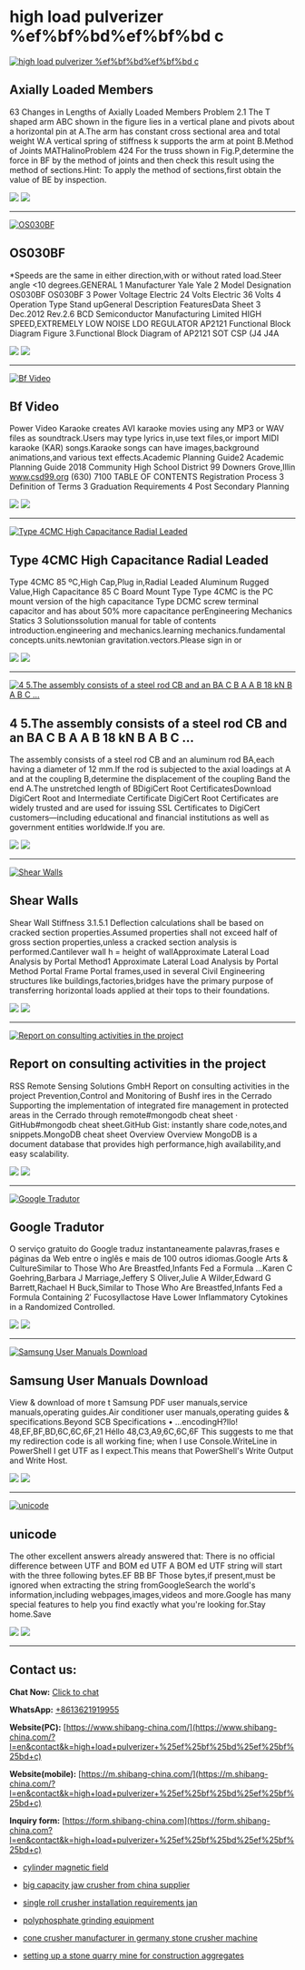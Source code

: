 # high load pulverizer %ef%bf%bd%ef%bf%bd c

<a href="https://swt.shibang-china.com/?l=en&img&k=high+load+pulverizer+%25ef%25bf%25bd%25ef%25bf%25bd+c" target="_blank">![high load pulverizer %ef%bf%bd%ef%bf%bd c](http://static.shibang-china.com/all-800x300/980.jpg)</a>

## Axially Loaded Members
63 Changes in Lengths of Axially Loaded Members Problem 2.1 The T shaped arm ABC shown in the figure lies in a vertical plane and pivots about a horizontal pin at A.The arm has constant cross sectional area and total weight W.A vertical spring of stiffness k supports the arm at point B.Method of Joints MATHalinoProblem 424 For the truss shown in Fig.P,determine the force in BF by the method of joints and then check this result using the method of sections.Hint: To apply the method of sections,first obtain the value of BE by inspection.


<a href="https://whatsapp.shibangsoft.com/WhatsApp.php" target="_blank" title="WhatsApp">![](http://static.shibang-china.com/icon/whatsapp.png)</a> <a href="https://swt.shibang-china.com/?l=en&icon&k=high+load+pulverizer+%25ef%25bf%25bd%25ef%25bf%25bd+c" target="_blank">![](http://static.shibang-china.com/icon/chat-en.png)</a>

---

<a href="https://swt.shibang-china.com/?l=en&img&k=high+load+pulverizer+%25ef%25bf%25bd%25ef%25bf%25bd+c" target="_blank">![OS030BF](http://static.shibang-china.com/all-800x300/135.jpg)</a>

## OS030BF
*Speeds are the same in either direction,with or without rated load.Steer angle &lt;10 degrees.GENERAL 1 Manufacturer Yale Yale 2 Model Designation OS030BF OS030BF 3 Power Voltage Electric 24 Volts Electric 36 Volts 4 Operation Type Stand upGeneral Description FeaturesData Sheet 3 Dec.2012 Rev.2.6 BCD Semiconductor Manufacturing Limited HIGH SPEED,EXTREMELY LOW NOISE LDO REGULATOR AP2121 Functional Block Diagram Figure 3.Functional Block Diagram of AP2121 SOT CSP (J4 J4A


<a href="https://whatsapp.shibangsoft.com/WhatsApp.php" target="_blank" title="WhatsApp">![](http://static.shibang-china.com/icon/whatsapp.png)</a> <a href="https://swt.shibang-china.com/?l=en&icon&k=high+load+pulverizer+%25ef%25bf%25bd%25ef%25bf%25bd+c" target="_blank">![](http://static.shibang-china.com/icon/chat-en.png)</a>

---

<a href="https://swt.shibang-china.com/?l=en&img&k=high+load+pulverizer+%25ef%25bf%25bd%25ef%25bf%25bd+c" target="_blank">![Bf Video](http://static.shibang-china.com/all-800x300/1480.jpg)</a>

## Bf Video
Power Video Karaoke creates AVI karaoke movies using any MP3 or WAV files as soundtrack.Users may type lyrics in,use text files,or import MIDI karaoke (KAR) songs.Karaoke songs can have images,background animations,and various text effects.Academic Planning Guide2 Academic Planning Guide 2018 Community High School District 99 Downers Grove,Illin www.csd99.org (630) 7100 TABLE OF CONTENTS Registration Process 3 Definition of Terms 3 Graduation Requirements 4 Post Secondary Planning


<a href="https://whatsapp.shibangsoft.com/WhatsApp.php" target="_blank" title="WhatsApp">![](http://static.shibang-china.com/icon/whatsapp.png)</a> <a href="https://swt.shibang-china.com/?l=en&icon&k=high+load+pulverizer+%25ef%25bf%25bd%25ef%25bf%25bd+c" target="_blank">![](http://static.shibang-china.com/icon/chat-en.png)</a>

---

<a href="https://swt.shibang-china.com/?l=en&img&k=high+load+pulverizer+%25ef%25bf%25bd%25ef%25bf%25bd+c" target="_blank">![Type 4CMC High Capacitance Radial Leaded](http://static.shibang-china.com/all-800x300/1217.jpg)</a>

## Type 4CMC High Capacitance Radial Leaded
Type 4CMC 85 &#186;C,High Cap,Plug in,Radial Leaded Aluminum Rugged Value,High Capacitance 85 C Board Mount Type Type 4CMC is the PC mount version of the high capacitance Type DCMC screw terminal capacitor and has about 50% more capacitance perEngineering Mechanics Statics 3 Solutionssolution manual for table of contents introduction.engineering and mechanics.learning mechanics.fundamental concepts.units.newtonian gravitation.vectors.Please sign in or


<a href="https://whatsapp.shibangsoft.com/WhatsApp.php" target="_blank" title="WhatsApp">![](http://static.shibang-china.com/icon/whatsapp.png)</a> <a href="https://swt.shibang-china.com/?l=en&icon&k=high+load+pulverizer+%25ef%25bf%25bd%25ef%25bf%25bd+c" target="_blank">![](http://static.shibang-china.com/icon/chat-en.png)</a>

---

<a href="https://swt.shibang-china.com/?l=en&img&k=high+load+pulverizer+%25ef%25bf%25bd%25ef%25bf%25bd+c" target="_blank">![4 5.The assembly consists of a steel rod CB and an BA C B A A B 18 kN B A B C …](http://static.shibang-china.com/all-800x300/1030.jpg)</a>

## 4 5.The assembly consists of a steel rod CB and an BA C B A A B 18 kN B A B C …
The assembly consists of a steel rod CB and an aluminum rod BA,each having a diameter of 12 mm.If the rod is subjected to the axial loadings at A and at the coupling B,determine the displacement of the coupling Band the end A.The unstretched length of BDigiCert Root CertificatesDownload DigiCert Root and Intermediate Certificate DigiCert Root Certificates are widely trusted and are used for issuing SSL Certificates to DigiCert customers—including educational and financial institutions as well as government entities worldwide.If you are.


<a href="https://whatsapp.shibangsoft.com/WhatsApp.php" target="_blank" title="WhatsApp">![](http://static.shibang-china.com/icon/whatsapp.png)</a> <a href="https://swt.shibang-china.com/?l=en&icon&k=high+load+pulverizer+%25ef%25bf%25bd%25ef%25bf%25bd+c" target="_blank">![](http://static.shibang-china.com/icon/chat-en.png)</a>

---

<a href="https://swt.shibang-china.com/?l=en&img&k=high+load+pulverizer+%25ef%25bf%25bd%25ef%25bf%25bd+c" target="_blank">![Shear Walls](http://static.shibang-china.com/all-800x300/626.jpg)</a>

## Shear Walls
Shear Wall Stiffness 3.1.5.1 Deflection calculations shall be based on cracked section properties.Assumed properties shall not exceed half of gross section properties,unless a cracked section analysis is performed.Cantilever wall h = height of wallApproximate Lateral Load Analysis by Portal Method1 Approximate Lateral Load Analysis by Portal Method Portal Frame Portal frames,used in several Civil Engineering structures like buildings,factories,bridges have the primary purpose of transferring horizontal loads applied at their tops to their foundations.


<a href="https://whatsapp.shibangsoft.com/WhatsApp.php" target="_blank" title="WhatsApp">![](http://static.shibang-china.com/icon/whatsapp.png)</a> <a href="https://swt.shibang-china.com/?l=en&icon&k=high+load+pulverizer+%25ef%25bf%25bd%25ef%25bf%25bd+c" target="_blank">![](http://static.shibang-china.com/icon/chat-en.png)</a>

---

<a href="https://swt.shibang-china.com/?l=en&img&k=high+load+pulverizer+%25ef%25bf%25bd%25ef%25bf%25bd+c" target="_blank">![Report on consulting activities in the project](http://static.shibang-china.com/all-800x300/226.jpg)</a>

## Report on consulting activities in the project
RSS Remote Sensing Solutions GmbH Report on consulting activities in the project Prevention,Control and Monitoring of Bushf ires in the Cerrado Supporting the implementation of integrated fire management in protected areas in the Cerrado through remote#mongodb cheat sheet &#183; GitHub#mongodb cheat sheet.GitHub Gist: instantly share code,notes,and snippets.MongoDB cheat sheet Overview Overview MongoDB is a document database that provides high performance,high availability,and easy scalability.


<a href="https://whatsapp.shibangsoft.com/WhatsApp.php" target="_blank" title="WhatsApp">![](http://static.shibang-china.com/icon/whatsapp.png)</a> <a href="https://swt.shibang-china.com/?l=en&icon&k=high+load+pulverizer+%25ef%25bf%25bd%25ef%25bf%25bd+c" target="_blank">![](http://static.shibang-china.com/icon/chat-en.png)</a>

---

<a href="https://swt.shibang-china.com/?l=en&img&k=high+load+pulverizer+%25ef%25bf%25bd%25ef%25bf%25bd+c" target="_blank">![Google Tradutor](http://static.shibang-china.com/all-800x300/947.jpg)</a>

## Google Tradutor
O servi&#231;o gratuito do Google traduz instantaneamente palavras,frases e p&#225;ginas da Web entre o ingl&#234;s e mais de 100 outros idiomas.Google Arts &amp; CultureSimilar to Those Who Are Breastfed,Infants Fed a Formula …Karen C Goehring,Barbara J Marriage,Jeffery S Oliver,Julie A Wilder,Edward G Barrett,Rachael H Buck,Similar to Those Who Are Breastfed,Infants Fed a Formula Containing 2′ Fucosyllactose Have Lower Inflammatory Cytokines in a Randomized Controlled.


<a href="https://whatsapp.shibangsoft.com/WhatsApp.php" target="_blank" title="WhatsApp">![](http://static.shibang-china.com/icon/whatsapp.png)</a> <a href="https://swt.shibang-china.com/?l=en&icon&k=high+load+pulverizer+%25ef%25bf%25bd%25ef%25bf%25bd+c" target="_blank">![](http://static.shibang-china.com/icon/chat-en.png)</a>

---

<a href="https://swt.shibang-china.com/?l=en&img&k=high+load+pulverizer+%25ef%25bf%25bd%25ef%25bf%25bd+c" target="_blank">![Samsung User Manuals Download](http://static.shibang-china.com/all-800x300/863.jpg)</a>

## Samsung User Manuals Download
View &amp; download of more t Samsung PDF user manuals,service manuals,operating guides.Air conditioner user manuals,operating guides &amp; specifications.Beyond SCB Specifications • …encodingH?llo! 48,EF,BF,BD,6C,6C,6F,21 H&#233;llo 48,C3,A9,6C,6C,6F This suggests to me that my redirection code is all working fine; when I use Console.WriteLine in PowerShell I get UTF as I expect.This means that PowerShell's Write Output and Write Host.


<a href="https://whatsapp.shibangsoft.com/WhatsApp.php" target="_blank" title="WhatsApp">![](http://static.shibang-china.com/icon/whatsapp.png)</a> <a href="https://swt.shibang-china.com/?l=en&icon&k=high+load+pulverizer+%25ef%25bf%25bd%25ef%25bf%25bd+c" target="_blank">![](http://static.shibang-china.com/icon/chat-en.png)</a>

---

<a href="https://swt.shibang-china.com/?l=en&img&k=high+load+pulverizer+%25ef%25bf%25bd%25ef%25bf%25bd+c" target="_blank">![unicode](http://static.shibang-china.com/all-800x300/693.jpg)</a>

## unicode
The other excellent answers already answered that: There is no official difference between UTF and BOM ed UTF A BOM ed UTF string will start with the three following bytes.EF BB BF Those bytes,if present,must be ignored when extracting the string fromGoogleSearch the world's information,including webpages,images,videos and more.Google has many special features to help you find exactly what you're looking for.Stay home.Save


<a href="https://whatsapp.shibangsoft.com/WhatsApp.php" target="_blank" title="WhatsApp">![](http://static.shibang-china.com/icon/whatsapp.png)</a> <a href="https://swt.shibang-china.com/?l=en&icon&k=high+load+pulverizer+%25ef%25bf%25bd%25ef%25bf%25bd+c" target="_blank">![](http://static.shibang-china.com/icon/chat-en.png)</a>

---
## Contact us:

**Chat Now:** [Click to chat](https://swt.shibang-china.com?l=en&contact&k=high+load+pulverizer+%25ef%25bf%25bd%25ef%25bf%25bd+c)

**WhatsApp:**  [+8613621919955](https://whatsapp.shibangsoft.com/WhatsApp.php)

**Website(PC):** [https://www.shibang-china.com/](https://www.shibang-china.com/?l=en&contact&k=high+load+pulverizer+%25ef%25bf%25bd%25ef%25bf%25bd+c)

**Website(mobile):** [https://m.shibang-china.com/](https://m.shibang-china.com/?l=en&contact&k=high+load+pulverizer+%25ef%25bf%25bd%25ef%25bf%25bd+c)

**Inquiry form:** [https://form.shibang-china.com](https://form.shibang-china.com?l=en&contact&k=high+load+pulverizer+%25ef%25bf%25bd%25ef%25bf%25bd+c)

* [cylinder magnetic field](../130/cylinder%20magnetic%20field.md)

* [big capacity jaw crusher from china supplier](../134/big%20capacity%20jaw%20crusher%20from%20china%20supplier.md)

* [single roll crusher installation requirements jan](../140/single%20roll%20crusher%20installation%20requirements%20jan.md)

* [polyphosphate grinding equipment](../131/polyphosphate%20grinding%20equipment.md)

* [cone crusher manufacturer in germany stone crusher machine](../126/cone%20crusher%20manufacturer%20in%20germany%20stone%20crusher%20machine.md)

* [setting up a stone quarry mine for construction aggregates](../128/setting%20up%20a%20stone%20quarry%20mine%20for%20construction%20aggregates.md)